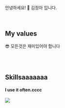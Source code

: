 
안녕하세요! 🐹 김정아 입니다.
<br />
<br />
<br />
## My values
😎 모든것은 재미있어야 합니다<br />
<br />
<br />
<br />
## Skillsaaaaaaa
#### I use it often.cccc
<div style="display:flex;gap:30px;flex-wrap:wrap;">
  <img src="https://img.shields.io/badge/-C%23-000000?logo=Csharp&style=flat">
  <img src="https://img.shields.io/badge/C++-00599C?style=flat-square&logo=cplusplus&logoColor=white>
</div>
</div>
<br />
<br />
<br />

Copyright ⓒ startupcode yaro#   K o n g J J o k i 
 
 
